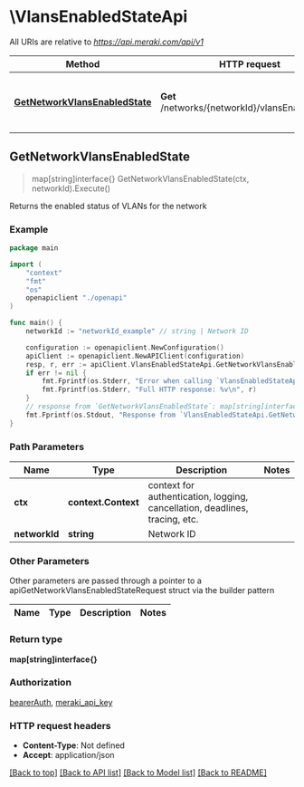 # \VlansEnabledStateApi

All URIs are relative to *https://api.meraki.com/api/v1*

Method | HTTP request | Description
------------- | ------------- | -------------
[**GetNetworkVlansEnabledState**](VlansEnabledStateApi.md#GetNetworkVlansEnabledState) | **Get** /networks/{networkId}/vlansEnabledState | Returns the enabled status of VLANs for the network



## GetNetworkVlansEnabledState

> map[string]interface{} GetNetworkVlansEnabledState(ctx, networkId).Execute()

Returns the enabled status of VLANs for the network



### Example

```go
package main

import (
    "context"
    "fmt"
    "os"
    openapiclient "./openapi"
)

func main() {
    networkId := "networkId_example" // string | Network ID

    configuration := openapiclient.NewConfiguration()
    apiClient := openapiclient.NewAPIClient(configuration)
    resp, r, err := apiClient.VlansEnabledStateApi.GetNetworkVlansEnabledState(context.Background(), networkId).Execute()
    if err != nil {
        fmt.Fprintf(os.Stderr, "Error when calling `VlansEnabledStateApi.GetNetworkVlansEnabledState``: %v\n", err)
        fmt.Fprintf(os.Stderr, "Full HTTP response: %v\n", r)
    }
    // response from `GetNetworkVlansEnabledState`: map[string]interface{}
    fmt.Fprintf(os.Stdout, "Response from `VlansEnabledStateApi.GetNetworkVlansEnabledState`: %v\n", resp)
}
```

### Path Parameters


Name | Type | Description  | Notes
------------- | ------------- | ------------- | -------------
**ctx** | **context.Context** | context for authentication, logging, cancellation, deadlines, tracing, etc.
**networkId** | **string** | Network ID | 

### Other Parameters

Other parameters are passed through a pointer to a apiGetNetworkVlansEnabledStateRequest struct via the builder pattern


Name | Type | Description  | Notes
------------- | ------------- | ------------- | -------------


### Return type

**map[string]interface{}**

### Authorization

[bearerAuth](../README.md#bearerAuth), [meraki_api_key](../README.md#meraki_api_key)

### HTTP request headers

- **Content-Type**: Not defined
- **Accept**: application/json

[[Back to top]](#) [[Back to API list]](../README.md#documentation-for-api-endpoints)
[[Back to Model list]](../README.md#documentation-for-models)
[[Back to README]](../README.md)

